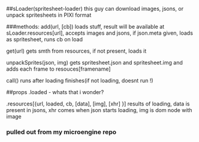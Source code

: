 ##sLoader(spritesheet-loader)
this guy can download images, jsons, or unpack spritesheets in PIXI format


###methods:
add(url, [cb]) loads stuff, result will be available at sLoader.resources[url], accepts images and jsons, if json.meta given, loads as spritesheet, runs cb on load


get(url) gets smth from resources, if not present, loads it


unpackSprites(json, img) gets spritesheet.json and spritesheet.img and adds each frame to resouces[framename]


call() runs after loading finishes(if not loading, doesnt run !)


##props
.loaded - whats that i wonder?


.resources[{url, loaded, cb, [data], [img], [xhr] }] results of loading, data is present in jsons, xhr comes when json starts loading, img is dom node with image


### pulled out from my microengine repo